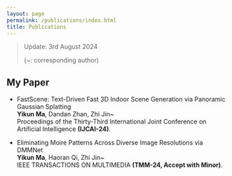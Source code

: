 ```yaml
---
layout: page
permalink: /publications/index.html
title: Publications
---
```


> Update: 3rd August 2024
>
>  (~: corresponding author)

## My Paper

- FastScene: Text-Driven Fast 3D Indoor Scene Generation via Panoramic Gaussian Splatting<br>
**Yikun Ma**, Dandan Zhan, Zhi Jin~<br>
Proceedings of the Thirty-Third International Joint Conference on Artificial Intelligence **(IJCAI-24)**.

- Eliminating Moire Patterns Across Diverse Image Resolutions via DMMNet<br>
**Yikun Ma**, Haoran Qi, Zhi Jin~<br>
IEEE TRANSACTIONS ON MULTIMEDIA **(TMM-24, Accept with Minor)**.
  <br>

